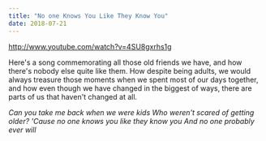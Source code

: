 ```yaml
---
title: "No one Knows You Like They Know You"
date: 2018-07-21
---
```


http://www.youtube.com/watch?v=4SU8gxrhs1g

Here's a song commemorating all those old friends we have, and how there's nobody else quite like them. How despite being adults, we would always treasure those moments when we spent most of our days together, and how even though we have changed in the biggest of ways, there are parts of us that haven't changed at all.

_Can you take me back when we were kids Who weren't scared of getting older? 'Cause no one knows you like they know you And no one probably ever will_
